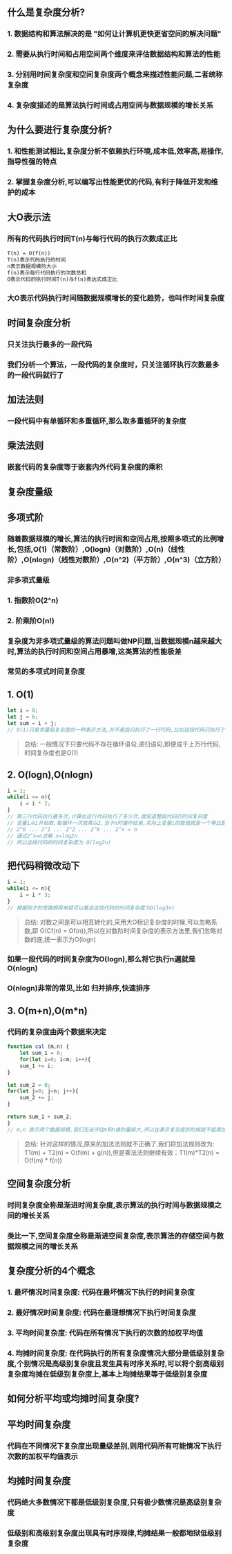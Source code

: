 ## 什么是复杂度分析?

### 1. 数据结构和算法解决的是 "如何让计算机更快更省空间的解决问题"
### 2. 需要从执行时间和占用空间两个维度来评估数据结构和算法的性能
### 3. 分别用时间复杂度和空间复杂度两个概念来描述性能问题,二者统称复杂度
### 4. 复杂度描述的是算法执行时间或占用空间与数据规模的增长关系
   
## 为什么要进行复杂度分析?

### 1. 和性能测试相比,复杂度分析不依赖执行环境,成本低,效率高,易操作,指导性强的特点
### 2. 掌握复杂度分析,可以编写出性能更优的代码,有利于降低开发和维护的成本
   
## 大O表示法

### 所有的代码执行时间T(n)与每行代码的执行次数成正比

```txt
T(n) = O(f(n))
T(n)表示代码执行的时间
n表示数据规模的大小
f(n)表示每行代码执行的次数总和
O表示代码的执行时间T(n)与f(n)表达式成正比
```

### 大O表示代码执行时间随数据规模增长的变化趋势，也叫作时间复杂度

## 时间复杂度分析

### 只关注执行最多的一段代码
  
### 我们分析一个算法，一段代码的复杂度时，只关注循环执行次数最多的一段代码就行了

## 加法法则
  
### 一段代码中有单循环和多重循环,那么取多重循环的复杂度

## 乘法法则
  
### 嵌套代码的复杂度等于嵌套内外代码复杂度的乘积

## 复杂度量级

## 多项式阶

### 随着数据规模的增长,算法的执行时间和空间占用,按照多项式的比例增长,包括,O(1)（常数阶）,O(logn)（对数阶）,O(n)（线性阶）,O(nlogn)（线性对数阶）,O(n^2)（平方阶）,O(n^3)（立方阶）

### 非多项式量级

### 1. 指数阶O(2^n)
### 2. 阶乘阶O(n!)
   
### 复杂度为非多项式量级的算法问题叫做NP问题,当数据规模n越来越大时,算法的执行时间和空间占用暴增,这类算法的性能极差

### 常见的多项式时间复杂度

## 1. O(1)
   
```javascript
let i = 8;
let j = 6;
let sum = i + j;
// O(1)只是常量级复杂度的一种表示方法,并不是指只执行了一行代码,比如这段代码只执行了3行,它的复杂度也是O(1),而不是0(3)
```

>总结: 一般情况下只要代码不存在循环语句,递归语句,即便成千上万行代码,时间复杂度也是O(1)

## 2. O(logn),O(nlogn)
	
```javascript
i = 1;
while(i <= n){
	i = i * 2;
}
// 第三行代码执行最多次,计算出这行代码执行了多少次,就知道整段代码的时间复杂度
// 变量i从1开始取,每循环一次就乘以2,当于n时循环结束,实际上变量i的取值就是一个等比数列,如果一个个列出来
// 2^0 ... 2^1 ... 2^2 ... 2^k ... 2^x = n
// 通过2^x=n求解 x=log2n
// 所以这段代码的时间复杂度为 O(log2n)
```

## 把代码稍微改动下

```javascript
i = 1;
while(i <= n){
	i = i * 3;
}
// 根据刚才的思路很简单就可以看出这段代码的时间复杂度为O(log3n)
```

>总结: 对数之间是可以相互转化的,采用大O标记复杂度的时候,可以忽略系数,即 O(Cf(n) = Of(n)),所以在对数阶时间复杂度的表示方法里,我们忽略对数的底,统一表示为O(logn)

### 如果一段代码的时间复杂度为O(logn),那么将它执行n遍就是O(nlogn)

### O(nlogn)非常的常见,比如 归并排序,快速排序

## 3. O(m+n),O(m*n)
   
### 代码的复杂度由两个数据来决定

```javascript
function cal (m,n) {
	let sum_1 = 0;
	for(let i=0; i<m; i++){
	sum_1 += i;
}

let sum_2 = 0;
for(let j=0; j<n; j++){
	sum_2 += j;
}

return sum_1 + sum_2;
}
// m,n 表示两个数据规模,我们无法评估m和n谁的量级大,所以在表示复杂度的时候就不能用加法法则省略其中一个了,所以上面的代码时间复杂度就是O(m+n)
```

>总结: 针对这样的情况,原来的加法法则就不正确了,我们将加法规则改为: T1(m) + T2(n) = O(f(m) + g(n)),但是乘法法则继续有效：T1(m)*T2(n) = O(f(m) * f(n))

## 空间复杂度分析

### 时间复杂度全称是渐进时间复杂度,表示算法的执行时间与数据规模之间的增长关系

### 类比一下,空间复杂度全称是渐进空间复杂度,表示算法的存储空间与数据规模之间的增长关系

## 复杂度分析的4个概念
### 1. 最坏情况时间复杂度: 代码在最坏情况下执行的时间复杂度
### 2. 最好情况时间复杂度: 代码在最理想情况下执行时间复杂度
### 3. 平均时间复杂度: 代码在所有情况下执行的次数的加权平均值
### 4. 均摊时间复杂度: 在代码执行的所有复杂度情况大部分是低级别复杂度,个别情况是高级别复杂度且发生具有时序关系时,可以将个别高级别复杂度均摊在低级别复杂度上,基本上均摊结果等于低级别复杂度

## 如何分析平均或均摊时间复杂度?

## 平均时间复杂度

### 代码在不同情况下复杂度出现量级差别,则用代码所有可能情况下执行次数的加权平均值表示

## 均摊时间复杂度

### 代码绝大多数情况下都是低级别复杂度,只有极少数情况是高级别复杂度

### 低级别和高级别复杂度出现具有时序规律,均摊结果一般都地狱低级别复杂度

